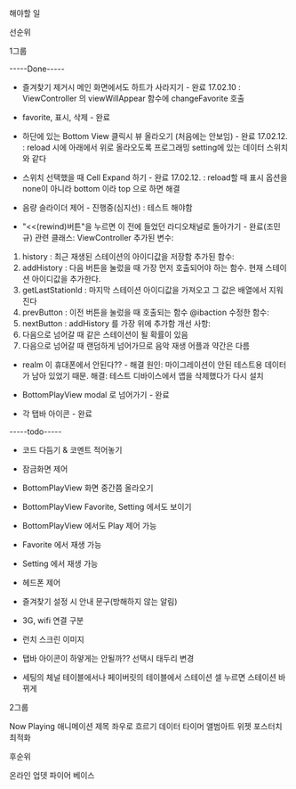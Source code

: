 해야할 일

선순위

1그룹

-----Done-----

- 즐겨찾기 제거시 메인 화면에서도 하트가 사라지기 - 완료 17.02.10
: ViewController 의 viewWillAppear 함수에 changeFavorite 호출

- favorite, 표시, 삭제  - 완료

- 하단에 있는 Bottom View 클릭시 뷰 올라오기 (처음에는 안보임) - 완료 17.02.12.
: reload 시에 아래에서 위로 올라오도록 프로그래밍 setting에 있는 데이터 스위치와 같다

- 스위치 선택했을 때 Cell Expand 하기 - 완료 17.02.12.
: reload할 때 표시 옵션을 none이 아니라 bottom 이라 top 으로 하면 해결

- 음량 슬라이더 제어 - 진행중(심지선) : 테스트 해야함

- "<<(rewind)버튼"을 누르면 이 전에 들었던 라디오채널로 돌아가기 - 완료(조민규)
관련 클래스: ViewController
추가된 변수: 
1. history : 최근 재생된 스테이션의 아이디값을 저장함
추가된 함수: 
1. addHistory : 다음 버튼을 눌렀을 때 가장 먼저 호출되어야 하는 함수. 현재 스테이션 아이디값을 추가한다.
2. getLastStationId : 마지막 스테이션 아이디값을 가져오고 그 값은 배열에서 지워진다
3. prevButton : 이전 버튼을 눌렀을 때 호출되는 함수 @ibaction
수정한 함수:
1. nextButton : addHistory 를 가장 위에 추가함
개선 사항:
1. 다음으로 넘어갈 때 같은 스테이션이 될 확률이 있음
2. 다음으로 넘어갈 때 랜덤하게 넘어가므로 음악 재생 어플과 약간은 다름

- realm 이 휴대폰에서 안된다?? - 해결
원인: 마이그레이션이 안된 테스트용 데이터가 남아 있었기 때문.
해결: 테스트 디바이스에서 앱을 삭제했다가 다시 설치

- BottomPlayView modal 로 넘어가기 - 완료

- 각 탭바 아이콘 - 완료

-----todo-----

- 코드 다듬기 & 코멘트 적어놓기
- 잠금화면 제어


- BottomPlayView 화면 중간쯤 올라오기
- BottomPlayView Favorite, Setting 에서도 보이기 
- BottomPlayView 에서도 Play 제어 가능

- Favorite 에서 재생 가능 

- Setting 에서 재생 가능



- 헤드폰 제어

- 즐겨찾기 설정 시 안내 문구(방해하지 않는 알림)

- 3G, wifi 연결 구분

- 런치 스크린 이미지


- 탭바 아이콘이 하얗게는 안될까?? 선택시 태두리 변경 

- 세팅의 체널 테이블에서나 페이버릿의 테이블에서 스테이션 셀 누르면 스테이션 바뀌게



2그룹

Now Playing 애니메이션
제목 좌우로 흐르기 
데이터 타이머
앨범아트
위젯
포스터치
최적화



후순위

온라인 업뎃
파이어 베이스
